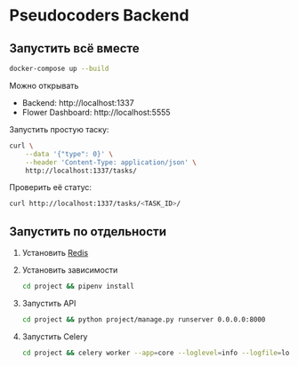 # Pseudocoders Backend

## Запустить всё вместе

```sh
docker-compose up --build
```

Можно открывать
* Backend: http://localhost:1337
* Flower Dashboard: http://localhost:5555

Запустить простую таску:

```sh
curl \
    --data '{"type": 0}' \
    --header 'Content-Type: application/json' \
    http://localhost:1337/tasks/
```

Проверить её статус:

```sh
curl http://localhost:1337/tasks/<TASK_ID>/
```

## Запустить по отдельности

1. Установить [Redis](https://redis.io/)
2. Установить зависимости

    ```sh
    cd project && pipenv install
    ```

3. Запустить API

    ```sh
    cd project && python project/manage.py runserver 0.0.0.0:8000
    ```

4. Запустить Celery

    ```sh
    cd project && celery worker --app=core --loglevel=info --logfile=logs/celery.log
    ```
